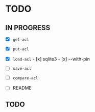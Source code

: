 # TODO

## IN PROGRESS

- [x] `get-acl`
- [x] `put-acl`
- [x] `load-acl`
      - [x] sqlite3
      - [x] --with-pin

- [ ] `save-acl`
- [ ] `compare-acl`
- [ ] README

## TODO